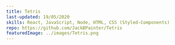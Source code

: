 ```yaml
---
title: Tetris
last-updated: 19/05/2020
skills: React, JavaScript, Node, HTML, CSS (Styled-Components)
repo: https://github.com/JackBPainter/Tetris
featuredImage: ../images/Tetris.png
---
```


